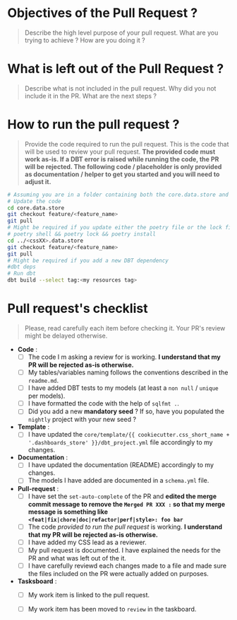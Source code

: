 # Objectives of the Pull Request ? 
> Describe the high level purpose of your pull request. What are you trying to achieve ? How are you doing it ?

# What is left out of the Pull Request ? 
> Describe what is not included in the pull request. Why did you not include it in the PR. What are the next steps ?

# How to run the pull request ?
> Provide the code required to run the pull request. This is the code that will be used to review your pull request. **The provided code must work as-is. If a DBT error is raised while running the code, the PR will be rejected. The following code / placeholder is only provided as documentation / helper to get you started and you will need to adjust it.**

```bash
# Assuming you are in a folder containing both the core.data.store and the <cssXX>.data.store folder.
# Update the code
cd core.data.store
git checkout feature/<feature_name>
git pull
# Might be required if you update either the poetry file or the lock file
# poetry shell && poetry lock && poetry install 
cd ../<cssXX>.data.store
git checkout feature/<feature_name>
git pull  
# Might be required if you add a new DBT dependency
#dbt deps
# Run dbt 
dbt build --select tag:<my resources tag>
```

# Pull request's checklist 
> Please, read carefully each item before checking it. Your PR's review might be delayed otherwise.

* **Code** :
  * [ ] The code I m asking a review for is working. **I understand that my PR will be rejected as-is otherwise.**
  * [ ] My tables/variables naming follows the conventions described in the `readme.md`.
  * [ ] I have added DBT tests to my models (at least a `non null` / `unique` per models).
  * [ ] I have formatted the code with the help of `sqlfmt .`.
  * [ ] Did you add a new **mandatory seed** ? If so, have you populated the `nightly` project with your new seed ?
* **Template** :
  *  [ ] I have updated the `core/template/{{ cookiecutter.css_short_name + '.dashboards_store' }}/dbt_project.yml` file accordingly to my changes.
* **Documentation** : 
  * [ ]  I have updated the documentation (README) accordingly to my changes.
  * [ ]  The models I have added are documented in a `schema.yml` file.
* **Pull-request** : 
  * [ ]  I have set the `set-auto-complete` of the PR and **edited the merge commit message to remove the `Merged PR XXX :` so that my merge message is something like `<feat|fix|chore|doc|refactor|perf|style>: foo bar`**
  * [ ]  The code *provided to run the pull request* is working. **I understand that my PR will be rejected as-is otherwise.**
  * [ ]  I have added my CSS lead as a reviewer.
  * [ ]  My pull request is documented. I have explained the needs for the PR and what was left out of the it.
  * [ ]  I have carefully reviewd each changes made to a file and made sure the files included on the PR were actually added on purposes.
* **Tasksboard** :
  * [ ] My work item is linked to the pull request.
  * [ ] My work item has been moved to `review` in the taskboard.





